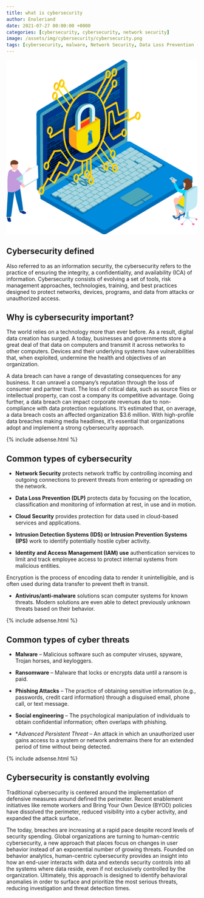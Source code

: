 ```yaml
---
title: what is cybersecurity
author: Enoleriand
date: 2021-07-27 00:00:00 +0000
categories: [cybersecurity, cybersecurity, network security]
image: /assets/img/cybersecurity/cybersecurity.png
tags: [cybersecurity, malware, Network Security, Data Loss Prevention (DLP), Cloud Security , trusion Detection Systems (IDS) or Intrusion Prevention Systems (IPS), Identity and Access Management (IAM) use, Antivirus/anti-malware, Ransomware, Phishing Attacks, Social engineering, Advanced Persistent Threat]
---
```


![Desktop View](/assets/img/cybersecurity/cybersecurity.png)

## Cybersecurity defined
Also referred to as an information security, the cybersecurity refers to the practice of ensuring the integrity, a confidentiality, and availability (ICA) of information. Cybersecurity consists of evolving a set of tools, risk management approaches, technologies, training, and best practices designed to protect networks, devices, programs, and data from attacks or unauthorized access.

## Why is cybersecurity important?
The world relies on a technology more than ever before. As a result, digital data creation has surged. A today, businesses and governments store a great deal of that data on computers and transmit it across networks to other computers. Devices and their underlying systems have vulnerabilities that, when exploited, undermine the health and objectives of an organization.

A data breach can have a range of devastating consequences for any business. It can unravel a company’s reputation through the loss of consumer and partner trust. The loss of critical data, such as source files or intellectual property, can cost a company its competitive advantage. Going further, a data breach can impact corporate revenues due to non-compliance with data protection regulations. It’s estimated that, on average, a data breach costs an affected organization $3.6 million. With high-profile data breaches making media headlines, it’s essential that organizations adopt and implement a strong cybersecurity approach.

{% include adsense.html %}

## Common types of cybersecurity
- **Network Security** protects network traffic by controlling incoming and outgoing connections to prevent threats from entering or spreading on the network.

- **Data Loss Prevention (DLP)** protects data by focusing on the location, classification and monitoring of information at rest, in use and in motion.

- **Cloud Security** provides protection for data used in cloud-based services and applications. 

- **Intrusion Detection Systems (IDS) or Intrusion Prevention Systems (IPS)** work to identify potentially hostile cyber activity.

- **Identity and Access Management (IAM) use** authentication services to limit and track employee access to protect internal systems from malicious entities.

Encryption is the process of encoding data to render it unintelligible, and is often used during data transfer to prevent theft in transit.

- **Antivirus/anti-malware** solutions scan computer systems for known threats. Modern solutions are even able to detect previously unknown threats based on their behavior.

{% include adsense.html %}

## Common types of cyber threats
- **Malware** – Malicious software such as computer viruses, spyware, Trojan horses, and keyloggers.

- **Ransomware** – Malware that locks or encrypts data until a ransom is paid.

- **Phishing Attacks** – The practice of obtaining sensitive information (e.g., passwords, credit card information) through a disguised email, phone call, or text message.

- **Social engineering** – The psychological manipulation of individuals to obtain confidential information; often overlaps with phishing.

- **Advanced Persistent Threat* – An attack in which an unauthorized user gains access to a system or network andremains there for an extended period of time without being detected.

{% include adsense.html %}

## Cybersecurity is constantly evolving
Traditional cybersecurity is centered around the implementation of defensive measures around defined the perimeter. Recent enablement initiatives like remote workers and Bring Your Own Device (BYOD) policies have dissolved the perimeter, reduced visibility into a cyber activity, and expanded the attack surface..

The today, breaches are increasing at a rapid pace despite record levels of security spending. Global organizations are turning to human-centric cybersecurity, a new approach that places focus on changes in user behavior instead of an exponential number of growing threats. Founded on behavior analytics, human-centric cybersecurity provides an insight into how an end-user interacts with data and extends security controls into all the systems where data reside, even if not exclusively controlled by the organization. Ultimately, this approach is designed to identify behavioral anomalies in order to surface and prioritize the most serious threats, reducing investigation and threat detection times.
